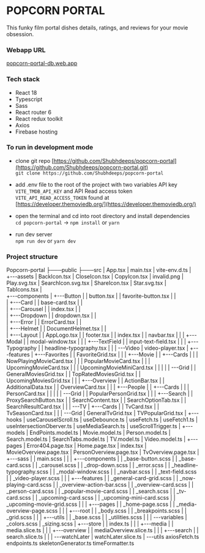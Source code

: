 # POPCORN PORTAL

This funky film portal dishes details, ratings, and reviews for your movie obsession.

### Webapp URL

[popcorn-portal-db.web.app](https://popcorn-portal-db.web.app/)

### Tech stack

- React 18
- Typescript
- Sass
- React router 6
- React redux toolkit
- Axios
- Firebase hosting

### To run in development mode

- clone git repo [https://github.com/Shubhdeeps/popcorn-portal](https://github.com/Shubhdeeps/popcorn-portal.git) <br>
  `git clone https://github.com/Shubhdeeps/popcorn-portal`

- add .env file to the root of the project with two variables API key `VITE_TMDB_API_KEY` and API Read access token `VITE_API_READ_ACCESS_TOKEN` found at [https://developer.themoviedb.org/](https://developer.themoviedb.org/)

- open the terminal and cd into root directory and install dependencies <br>
  `cd popcorn-portal` -> `npm install` or `yarn`

- run dev server <br>
  `npm run dev` or `yarn dev`

### Project structure


Popcorn-portal
    ├───public
    ├───src
    |   App.tsx
    |   main.tsx
    |   vite-env.d.ts
    |   
    +---assets
    |       BackIcon.tsx
    |       CloseIcon.tsx
    |       CopyIcon.tsx
    |       invalid.png
    |       Play.svg.tsx
    |       SearchIcon.svg.tsx
    |       ShareIcon.tsx
    |       Star.svg.tsx
    |       TabIcons.tsx
    |       
    +---components
    |   +---Button
    |   |       button.tsx
    |   |       favorite-button.tsx
    |   |       
    |   +---Card
    |   |       base-card.tsx
    |   |       
    |   +---Carousel
    |   |       index.tsx
    |   |       
    |   +---Dropdown
    |   |       dropdown.tsx
    |   |       
    |   +---Error
    |   |       ErrorCard.tsx
    |   |       
    |   +---Helmet
    |   |       DocumentHelmet.tsx
    |   |       
    |   +---Layout
    |   |       AppLogo.tsx
    |   |       footer.tsx
    |   |       index.tsx
    |   |       navbar.tsx
    |   |
    |   +---Modal
    |   |       modal-window.tsx
    |   |
    |   +---TextField
    |   |       input-text-field.tsx
    |   |
    |   +---Typography
    |   |       headline-typography.tsx
    |   |
    |   \---Video
    |           video-player.tsx
    |
    +---features
    |   +---Favorites
    |   |       FavoriteGrid.tsx
    |   |
    |   +---Movie
    |   |   +---Cards
    |   |   |       NowPlayingMovieCard.tsx
    |   |   |       PopularMovieCard.tsx
    |   |   |       UpcomingMovieCard.tsx
    |   |   |       UpcomingMovieMiniCard.tsx
    |   |   |
    |   |   \---Grid
    |   |           GeneralMoviesGrid.tsx
    |   |           TopRatedMoviesGrid.tsx
    |   |           UpcomingMoviesGrid.tsx
    |   |
    |   +---Overview
    |   |       ActionBar.tsx
    |   |       AdditionalData.tsx
    |   |       OverviewCard.tsx
    |   |
    |   +---People
    |   |   +---Cards
    |   |   |       PersonCard.tsx
    |   |   |
    |   |   \---Grid
    |   |           PopularPersonGrid.tsx
    |   |
    |   +---Search
    |   |       ProxySearchButton.tsx
    |   |       SearchContent.tsx
    |   |       SearchOptionTab.tsx
    |   |       SearchResultCard.tsx
    |   |
    |   \---TV
    |       +---Cards
    |       |       TvCard.tsx
    |       |       TvSeasonCard.tsx
    |       |
    |       \---Grid
    |               GeneralTvGrid.tsx
    |               TVPopularGrid.tsx
    |
    +---hooks
    |       useCarouselScroll.ts
    |       useDebounce.ts
    |       useFetch.ts
    |       useFetch1.ts
    |       useIntersectionOberver.ts
    |       useMediaSearch.ts
    |       useScrollTrigger.ts
    |
    +---models
    |       EndPoints.model.ts
    |       Movie.model.ts
    |       Person.model.ts
    |       Search.model.ts
    |       SearchTabs.model.ts
    |       TV.model.ts
    |       Video.model.ts
    |
    +---pages
    |       Error404.page.tsx
    |       Home.page.tsx
    |       index.tsx
    |       MovieOverview.page.tsx
    |       PersonOverview.page.tsx
    |       TvOverview.page.tsx
    |
    +---sass
    |   |   main.scss
    |   |
    |   +---components
    |   |       _base-button.scss
    |   |       _base-card.scss
    |   |       _carousel.scss
    |   |       _drop-down.scss
    |   |       _error.scss
    |   |       _headline-typography.scss
    |   |       _modal-window.scss
    |   |       _navbar.scss
    |   |       _text-field.scss
    |   |       _video-player.scss
    |   |
    |   +---features
    |   |       _general-card-grid.scss
    |   |       _now-playing-card.scss
    |   |       _overview-action-bar.scss
    |   |       _overview-card.scss
    |   |       _person-card.scss
    |   |       _popular-movie-card.scss
    |   |       _search.scss
    |   |       _tv-card.scss
    |   |       _upcoming-card.scss
    |   |       _upcoming-mini-card.scss
    |   |       _upcoming-movie-grid.scss
    |   |
    |   +---pages
    |   |       _home-page.scss
    |   |       _media-overview-page.scss
    |   |
    |   +---root
    |   |       _body.scss
    |   |       _breakpoints.scss
    |   |       _grid.scss
    |   |
    |   +---utils
    |   |       _base.scss
    |   |       _utilities.scss
    |   |
    |   \---variables
    |           _colors.scss
    |           _sizing.scss
    |
    +---store
    |   |   index.ts
    |   |
    |   +---media
    |   |       media.slice.ts
    |   |
    |   +---overview
    |   |       mediaOverview.slice.ts
    |   |
    |   +---search
    |   |       search.slice.ts
    |   |
    |   \---watchLater
    |           watchLater.slice.ts
    |
    \---utils
            axiosFetch.ts
            endpoints.ts
            skeletonGenerator.ts
            timeFormatter.ts
